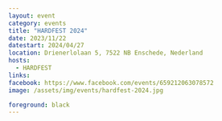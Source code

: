 ```yaml
---
layout: event
category: events
title: "HARDFEST 2024"
date: 2023/11/22
datestart: 2024/04/27
location: Drienerlolaan 5, 7522 NB Enschede, Nederland
hosts:
  - HARDFEST
links:
facebook: https://www.facebook.com/events/659212063078572
image: /assets/img/events/hardfest-2024.jpg

foreground: black
---
```

